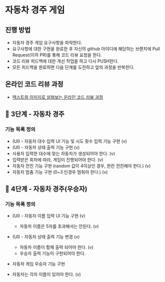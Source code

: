 # 자동차 경주 게임

## 진행 방법

* 자동차 경주 게임 요구사항을 파악한다.
* 요구사항에 대한 구현을 완료한 후 자신의 github 아이디에 해당하는 브랜치에 Pull Request(이하 PR)를 통해 코드 리뷰 요청을 한다.
* 코드 리뷰 피드백에 대한 개선 작업을 하고 다시 PUSH한다.
* 모든 피드백을 완료하면 다음 단계를 도전하고 앞의 과정을 반복한다.

## 온라인 코드 리뷰 과정

* [텍스트와 이미지로 살펴보는 온라인 코드 리뷰 과정](https://github.com/next-step/nextstep-docs/tree/master/codereview)

## 🚀 3단계 - 자동차 경주

### 기능 목록 정의

- (UI) - 자동차 대수 입력 UI 기능 및 시도 횟수 입력 기능 구현 (v)
- (UI) - 자동차 상태 출력 기능 구현 (v)
- 사용자 입력한 대수에 맞는 자동차가 생성되어야 한다. (v)
- 입력받은 회차에 따라, 게임이 진행되어야 한다. (v)
- 자동차 전진 기능 구현 (random 값이 4이상인 경우, 한칸 전진해야 한다.) (v)
- 자동차 멈춤 기능 구현 (0~3 인경우 멈춰야 한다.) (v)

## 🚀 4단계 - 자동차 경주(우승자)

### 기능 목록 정의

- (UI) - 자동차 이름 입력 UI 기능 구현 (v)
  - 자동차 이름은 5자를 초과해서는 안된다. (v)

- (UI) - 자동차 상태 출력 기능 변경 (v)
  - 자동차 이름이 함께 출력 되어야 한다. (v)
  - 우승자 출력 기능이 구현되어야 한다.

- 자동차 게임 우승자 기능 구현
- 자동차는 각자 이름이 있어야 한다. (v)